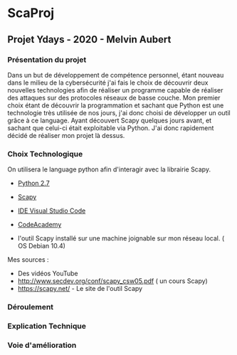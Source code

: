 # ScaProj


## Projet Ydays - 2020 - Melvin Aubert


### Présentation du projet


Dans un but de développement de compétence personnel, étant nouveau dans le milieu de la cybersécurité j'ai fais 
le choix de découvrir deux nouvelles technologies afin de réaliser un programme capable de réaliser des attaques 
sur des protocoles réseaux de basse couche. Mon premier choix étant de découvrir la programmation et sachant que 
Python est une technologie très utilisée de nos jours, j'ai donc choisi de développer un outil grâce à ce language. 
Ayant découvert Scapy quelques jours avant, et sachant que celui-ci était exploitable via Python. J'ai donc 
rapidement décidé de réaliser mon projet là dessus.


### Choix Technologique


On utilisera le language python afin d'interagir avec la librairie Scapy.

* [Python 2.7](https://www.python.org/)

* [Scapy](https://scapy.net/)

* [IDE Visual Studio Code](https://code.visualstudio.com/)
* [CodeAcademy](https://www.codecademy.com/learn)
* l'outil Scapy installé sur une machine joignable sur mon réseau local. ( OS Debian 10.4)

Mes sources : 
* Des vidéos YouTube
* http://www.secdev.org/conf/scapy_csw05.pdf ( un cours Scapy)
* https://scapy.net/ - Le site de l'outil Scapy


### Déroulement

### Explication Technique

### Voie d'amélioration

